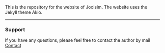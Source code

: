 This is the repository for the website of Joolsim. The website uses the Jekyll theme Akio. 

* * *

### Support

<p>If you have any questions, please feel free to contact the author by mail <a href="mailto:hi.artemsheludko@gmail.com">Contact</a><p>
